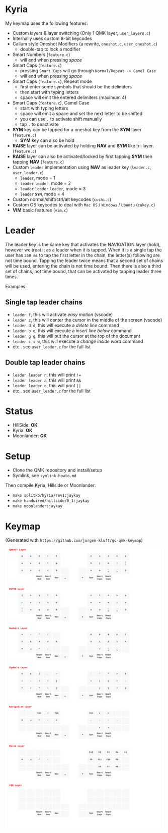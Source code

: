 # Kyria

My keymap uses the following features:
- Custom layers & layer switching (Only 1 QMK layer, `user_layers.c`)
- Internally uses custom 8-bit keycodes
- Callum style Oneshot Modifiers (a rewrite, `oneshot.c`, `user_oneshot.c`)
  - double-tap to lock a modifier
- Smart Numbers (`feature.c`)
  - will end when pressing *space*
- Smart Caps (`feature.c`)
  - pressing `Smart Caps` will go through `Normal/Repeat -> Camel Case`
  - will end when pressing *space*
- Smart Caps (`feature.c`), Repeat mode
  - first enter some symbols that should be the delimiters
  - then start with typing letters
  - space will emit the entered delimiters (maximum 4)
- Smart Caps (`feature.c`), Camel Case
  - start with typing letters
  - space will emit a space and set the next letter to be shifted
  - you can use `,` to activate shift manually
  - tap `.` to deactivate
- **SYM** key can be tapped for a oneshot key from the **SYM** layer (`feature.c`)
  - **SYM** key can also be hold
- **RAISE** layer can be activated by holding **NAV** and **SYM** like tri-layer. (`feature.c`)
- **RAISE** layer can also be activated/locked by first tapping **SYM** then tapping **NAV** (`feature.c`)
- Custom `leader` implementation using **NAV** as leader key (`leader.c`, `user_leader.c`)
  - `leader`, mode = 1
  - `leader` `leader`, mode = 2
  - `leader` `leader` `leader`, mode = 3
  - `leader` **`SYM`**, mode = 4
- Custom normal/shift/ctrl/alt keycodes (`cushi.c`)
- Custom OS keycodes to deal with `Mac OS` / `Windows` / `Ubuntu` (`cukey.c`)
- **VIM** basic features (`vim.c`)

# Leader

The leader key is the same key that activates the NAVIGATION layer (hold), however we treat it as a leader when it is tapped.
When it is a single tap the user has `250 ms` to tap the first letter in the chain, the letter(s) following are not time bound.
Tapping the leader twice means that a second set of chains will be used, entering the chain is not time bound. Then
there is also a third set of chains, not time bound, that can be activated by tapping leader three times.

Examples:

## Single tap leader chains

- `leader f`, this will activate *easy motion* (vscode)
- `leader z`, this will center the cursor in the middle of the screen (vscode)
- `leader d d`, this will execute a *delete line* command
- `leader o o`, this will execute a *insert line below* command
- `leader g g`, this will put the cursor at the top of the document
- `leader c i w`, this will execute a *change inside word* command
- etc.. see `user_leader.c` for the full list


## Double tap leader chains

- `leader leader n`, this will print ` != `
- `leader leader a`, this will print ` && `
- `leader leader o`, this will print ` || `
- etc.. see `user_leader.c` for the full list

# Status

- HillSide: **OK**
- Kyria: **OK**
- Moonlander: **OK**

# Setup

- Clone the QMK repository and install/setup
- Symlink, see `symlink-howto.md`

Then compile Kyria, Hillside or Moonlander:

- `make splitkb/kyria/rev1:jaykay`
- `make handwired/hillside/0_1:jaykay`
- `make moonlander:jaykay`

# Keymap

(Generated with `https://github.com/jurgen-kluft/go-qmk-keymap`)

![](keymap.svg)
